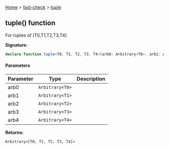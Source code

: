 [Home](/) &gt; [fast-check](../fast-check.md) &gt; [tuple](tuple_4.md)

## tuple() function

For tuples of \[T0,T1,T2,T3,T4\]

<b>Signature:</b>

```typescript
declare function tuple<T0, T1, T2, T3, T4>(arb0: Arbitrary<T0>, arb1: Arbitrary<T1>, arb2: Arbitrary<T2>, arb3: Arbitrary<T3>, arb4: Arbitrary<T4>): Arbitrary<[T0, T1, T2, T3, T4]>;
```

#### Parameters

|  Parameter | Type | Description |
|  --- | --- | --- |
|  arb0 | <code>Arbitrary&lt;T0&gt;</code> |  |
|  arb1 | <code>Arbitrary&lt;T1&gt;</code> |  |
|  arb2 | <code>Arbitrary&lt;T2&gt;</code> |  |
|  arb3 | <code>Arbitrary&lt;T3&gt;</code> |  |
|  arb4 | <code>Arbitrary&lt;T4&gt;</code> |  |

<b>Returns:</b>

`Arbitrary<[T0, T1, T2, T3, T4]>`

